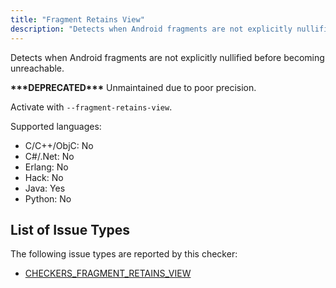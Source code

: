 ```yaml
---
title: "Fragment Retains View"
description: "Detects when Android fragments are not explicitly nullified before becoming unreachable."
---
```


Detects when Android fragments are not explicitly nullified before becoming unreachable.

**\*\*\*DEPRECATED\*\*\*** Unmaintained due to poor precision.

Activate with `--fragment-retains-view`.

Supported languages:
- C/C++/ObjC: No
- C#/.Net: No
- Erlang: No
- Hack: No
- Java: Yes
- Python: No



## List of Issue Types

The following issue types are reported by this checker:
- [CHECKERS_FRAGMENT_RETAINS_VIEW](/docs/next/all-issue-types#checkers_fragment_retains_view)
